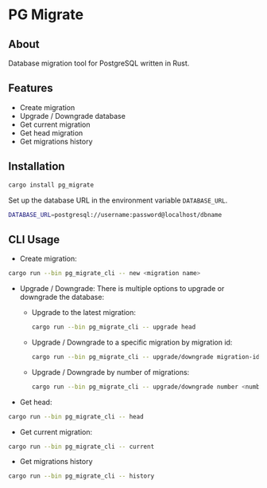 # PG Migrate

## About
Database migration tool for PostgreSQL written in Rust.

## Features
- Create migration
- Upgrade / Downgrade database
- Get current migration
- Get head migration
- Get migrations history

## Installation

```bash
cargo install pg_migrate
```

Set up the database URL in the environment variable `DATABASE_URL`.

```bash
DATABASE_URL=postgresql://username:password@localhost/dbname
```

## CLI Usage

- Create migration:
```bash
cargo run --bin pg_migrate_cli -- new <migration name>
```

- Upgrade / Downgrade:
There is multiple options to upgrade or downgrade the database:
  - Upgrade to the latest migration:
    ```bash
    cargo run --bin pg_migrate_cli -- upgrade head
    ```
  - Upgrade / Downgrade to a specific migration by migration id:
    ```bash
    cargo run --bin pg_migrate_cli -- upgrade/downgrade migration-id <migration-id>
    ```
  - Upgrade / Downgrade by number of migrations:
    ```bash
    cargo run --bin pg_migrate_cli -- upgrade/downgrade number <number>
    ```

- Get head:
```bash
cargo run --bin pg_migrate_cli -- head
```

- Get current migration:
```bash
cargo run --bin pg_migrate_cli -- current
```

- Get migrations history
```bash
cargo run --bin pg_migrate_cli -- history
```
